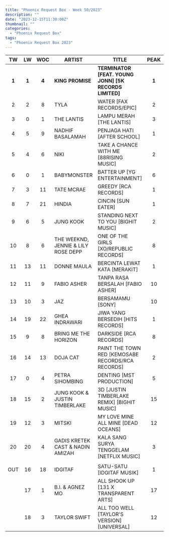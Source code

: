 ```yaml
---
title: "Phoenix Request Box - Week 50/2023"
description: ""
date: "2023-12-15T11:30:00Z"
thumbnail: ""
categories:
  - "Phoenix Request Box"
tags:
  - "Phoenix Request Box 2023"
---
```

<!--more-->
|TW|LW|WOC|ARTIST|TITLE|PEAK|PTW|
|:----:|:----:|:----:|----|----|:----:|:----:|
|**1**|**1**|**4**|**KING PROMISE**|**TERMINATOR [FEAT. YOUNG JONN] [5K RECORDS LIMITED]**|**1**|**5500**|
|2|2|8|TYLA|WATER [FAX RECORDS/EPIC]|2|4612|
|3|0|1|THE LANTIS|LAMPU MERAH [THE LANTIS]|3|1504|
|4|5|9|NADHIF BASALAMAH|PENJAGA HATI [AFTER SCHOOL]|1|1500|
|5|4|6|NIKI|TAKE A CHANCE WITH ME [88RISING MUSIC]|2|1389|
|6|0|1|BABYMONSTER|BATTER UP [YG ENTERTAINMENT]|6|940|
|7|3|11|TATE MCRAE|GREEDY [RCA RECORDS]|1|856|
|8|7|21|HINDIA|CINCIN [SUN EATER]|1|723|
|9|6|5|JUNG KOOK|STANDING NEXT TO YOU [BIGHIT MUSIC]|2|635|
|10|8|6|THE WEEKND, JENNIE & LILY ROSE DEPP|ONE OF THE GIRLS [XO/REPUBLIC RECORDS]|8|631|
|11|13|11|DONNE MAULA|BERCINTA LEWAT KATA [MERAKIT]|1|535|
|12|11|9|FABIO ASHER|TANPA RASA BERSALAH [FABIO ASHER]|10|461|
|13|10|3|JAZ|BERSAMAMU [SONY]|10|457|
|14|19|22|GHEA INDRAWARI|JIWA YANG BERSEDIH [HITS RECORDS]|1|452|
|15|9|8|BRING ME THE HORIZON|DARKSIDE [RCA RECORDS]|8|380|
|16|14|13|DOJA CAT|PAINT THE TOWN RED [KEMOSABE RECORDS/RCA RECORDS]|2|320|
|17|0|4|PETRA SIHOMBING|DENTING [MST PRODUCTION]|5|320|
|18|15|2|JUNG KOOK & JUSTIN TIMBERLAKE|3D [JUSTIN TIMBERLAKE REMIX] [BIGHIT MUSIC]|15|252|
|19|12|3|MITSKI|MY LOVE MINE ALL MINE [DEAD OCEANS]|12|236|
|20|20|4|GADIS KRETEK CAST & NADIN AMIZAH|KALA SANG SURYA TENGGELAM [NETFLIX MUSIC]|3|220|
| | | | | | | |
|OUT|16|18|IDGITAF|SATU-SATU [IDGITAF MUSIK]|1| |
| |17|1|B.I. & AGNEZ MO|ALL SHOOK UP [131 X TRANSPARENT ARTS]|17| |
| |18|3|TAYLOR SWIFT|ALL TOO WELL [TAYLOR'S VERSION] [UNIVERSAL]|12| |
